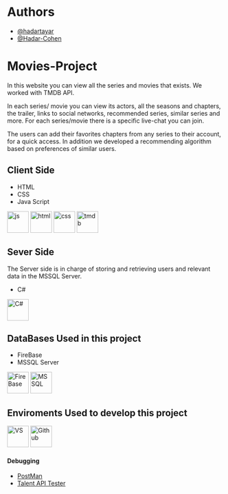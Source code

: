 # Authors
- [@hadartayar](https://github.com/hadartayar)
- [@Hadar-Cohen](https://github.com/Hadar-Cohen)

# Movies-Project
In this website you can view all the series and movies that exists.
We worked with TMDB API.

In each series/ movie you can view its actors, all the seasons and chapters, the trailer, links to social networks, recommended series, similar series and more.
For each series/movie there is a specific live-chat you can join.

The users can add their favorites chapters from any series to their account, for a quick access. 
In addition we developed a recommending algorithm based on preferences of similar users. 

## Client Side
- HTML
- CSS
- Java Script
<div>
  <img src="https://skillicons.dev/icons?i=js" title="js" **alt="js" width="50" height="50"/>
  <img src="https://skillicons.dev/icons?i=html" title="html" **alt="html" width="50" height="50"/>
  <img src="https://skillicons.dev/icons?i=css" title="css" **alt="css" width="50" height="50"/>
  <img src="https://www.div.cz/img/ico/tmdb.png" title="tmdb" **alt="tmdb" width="50" height="50"/>
</div>

## Sever Side
The Server side is in charge of storing and retrieving users and relevant data in the MSSQL Server.
- C#
<div>
  <img src="https://img.icons8.com/color/900/c-sharp-logo.png" title="C#" **alt="C#" width="50" height="50"/>
</div>

## DataBases Used in this project
- FireBase
- MSSQL Server
<div>
  <img src="https://img.icons8.com/color/900/firebase.png" title="FireBase" **alt="FireBase" width="50" height="50"/>
  <img src="https://www.sqlservertutorial.net/wp-content/uploads/sql-server-tutorial.svg" title="MSSQL" **alt="MSSQL" width="50" height="50"/>
</div>

## Enviroments Used to develop this project
<div>
  <img src="https://img.icons8.com/color/900/visual-studio.png" title="VS" **alt="VS" width="50" height="50"/>
  <img src="https://img.icons8.com/color/900/github.png" title="Github" **alt="Github" width="50" height="50"/>
</div>

#### Debugging
- [PostMan](https://www.postman.com/) 
- [Talent API Tester](https://chrome.google.com/webstore/detail/talend-api-tester-free-ed/aejoelaoggembcahagimdiliamlcdmfm)


